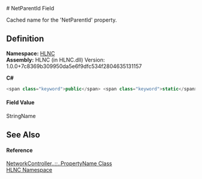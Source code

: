 ﻿<document xml:space="preserve">
<file name="F_HLNC_NetworkController_PropertyName_NetParentId" /># NetParentId Field<span id="PageHeader"> </span>


Cached name for the 'NetParentId' property.

<SectionTitle xml:space="preserve">

## Definition
</SectionTitle>**Namespace:** <a href="N_HLNC">HLNC</a>  
**Assembly:** HLNC (in HLNC.dll) Version: 1.0.0+7c8369b309950da5e6f9dfc534f2804635131157

**C#**
``` C#
<span class="keyword">public</span> <span class="keyword">static</span> <span class="keyword">readonly</span> <span class="identifier">StringName</span> <span class="identifier">NetParentId</span>
```

<SectionTitle xml:space="preserve">

#### Field Value
</SectionTitle><span class="noLink">StringName</span><SectionTitle xml:space="preserve">

## See Also
<span id="seeAlso"> </span></SectionTitle><SectionTitle xml:space="preserve">

#### Reference
</SectionTitle><a href="T_HLNC_NetworkController_PropertyName">NetworkController<span class="languageSpecificText"><span class="cs">.</span><span class="vb">.</span><span class="cpp">::</span><span class="nu">.</span><span class="fs">.</span></span>PropertyName Class</a>  
<a href="N_HLNC">HLNC Namespace</a>  
</document>